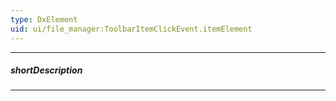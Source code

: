 ```yaml
---
type: DxElement
uid: ui/file_manager:ToolbarItemClickEvent.itemElement
---
```

---
##### shortDescription
<!-- Description goes here -->

---
<!-- Description goes here -->